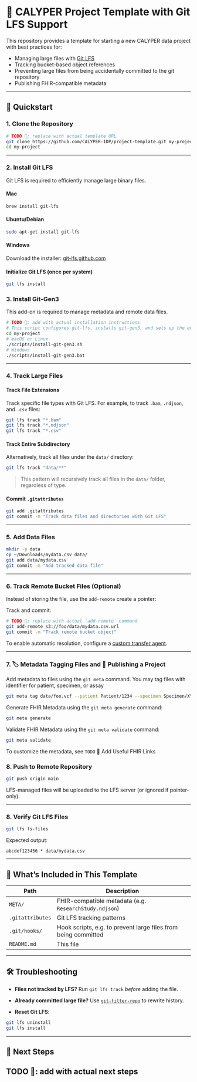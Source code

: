 # 🧬 CALYPER Project Template with Git LFS Support

This repository provides a template for starting a new CALYPER data project with best practices for:

- Managing large files with [Git LFS](https://git-lfs.github.com)
- Tracking bucket-based object references
- Preventing large files from being accidentally committed to the git repository
- Publishing FHIR-compatible metadata

---

## 🚀 Quickstart

### 1. Clone the Repository

```bash
# TODO 📝: replace with actual template URL
git clone https://github.com/CALYPER-IDP/project-template.git my-project
cd my-project
````
---

### 2. Install Git LFS

Git LFS is required to efficiently manage large binary files.

#### Mac

```bash
brew install git-lfs
```

#### Ubuntu/Debian

```bash
sudo apt-get install git-lfs
```

#### Windows

Download the installer: [git-lfs.github.com](https://git-lfs.github.com)

#### Initialize Git LFS (once per system)

```bash
git lfs install
```

### 3. Install Git-Gen3

This add-on is required to manage metadata and remote data files.

```bash
# TODO 📝: add with actual installation instructions
# This script configures git-lfs, installs git-gen3, and sets up the environment
cd my-project
# macOS or Linux
./scripts/install-git-gen3.sh
# Windows
./scripts/install-git-gen3.bat

```
---

### 4. Track Large Files

#### Track File Extensions

Track specific file types with Git LFS. For example, to track `.bam`, `.ndjson`, and `.csv` files:

```bash
git lfs track "*.bam"
git lfs track "*.ndjson"
git lfs track "*.csv"
```

#### Track Entire Subdirectory

Alternatively, track all files under the `data/` directory:

```bash
git lfs track "data/**"
```

> This pattern will recursively track all files in the `data/` folder, regardless of type.

#### Commit `.gitattributes`

```bash
git add .gitattributes
git commit -m "Track data files and directories with Git LFS"
```


---

### 5. Add Data Files

```bash
mkdir -p data
cp ~/Downloads/mydata.csv data/
git add data/mydata.csv
git commit -m "Add tracked data file"
```

---

### 6. Track Remote Bucket Files (Optional)

Instead of storing the file, use the `add-remote` create a pointer:


Track and commit:

```bash
# TODO 📝: replace with actual `add-remote` command 
git add-remote s3://foo/data/mydata.csv.url 
git commit -m "Track remote bucket object"
```

To enable automatic resolution, configure a [custom transfer agent](#custom-transfer-agent).

---

### 7. 🏷️ Metadata Tagging Files and 🚀 Publishing a Project

Add metadata to files using the `git meta` command. You may tag files with identifier for patient, specimen, or assay

```bash
git meta tag data/foo.vcf --patient Patient/1234 --specimen Specimen/XYZ
```

Generate FHIR Metadata using the `git meta generate` command:

```bash
git meta generate 
```

Validate FHIR Metadata using the `git meta validate` command:

```bash
git meta validate 
```

To customize the metadata, see `TODO` 🔗 Add Useful FHIR Links



### 8. Push to Remote Repository

```bash
git push origin main
```

LFS-managed files will be uploaded to the LFS server (or ignored if pointer-only).

---

### 8. Verify Git LFS Files

```bash
git lfs ls-files
```

Expected output:

```
abcdef123456 * data/mydata.csv
```

---

## 📁 What’s Included in This Template

| Path             | Description                                                    |
|------------------|----------------------------------------------------------------|
| `META/`          | FHIR-compatible metadata (e.g. `ResearchStudy.ndjson`)         |
| `.gitattributes` | Git LFS tracking patterns                                      |
| `.git/hooks/`    | Hook scripts, e.g. to prevent large files from being committed |
| `README.md`      | This file                                                      |


---

## 🛠 Troubleshooting

* **Files not tracked by LFS?**
  Run `git lfs track` *before* adding the file.

* **Already committed large file?**
  Use [`git-filter-repo`](https://github.com/newren/git-filter-repo) to rewrite history.

* **Reset Git LFS**:

```bash
git lfs uninstall
git lfs install
```

---

## 🧪 Next Steps

TODO 📝: add with actual next steps
---

